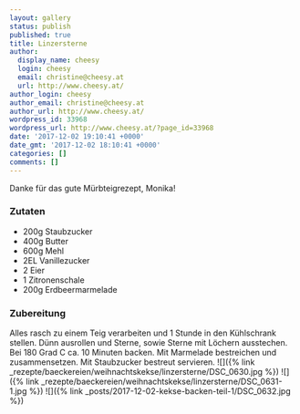 ```yaml
---
layout: gallery
status: publish
published: true
title: Linzersterne
author:
  display_name: cheesy
  login: cheesy
  email: christine@cheesy.at
  url: http://www.cheesy.at/
author_login: cheesy
author_email: christine@cheesy.at
author_url: http://www.cheesy.at/
wordpress_id: 33968
wordpress_url: http://www.cheesy.at/?page_id=33968
date: '2017-12-02 19:10:41 +0000'
date_gmt: '2017-12-02 18:10:41 +0000'
categories: []
comments: []
---
```

Danke für das gute Mürbteigrezept, Monika!
### Zutaten
- 200g Staubzucker
- 400g Butter
- 600g Mehl
- 2EL Vanillezucker
- 2 Eier
- 1 Zitronenschale
- 200g Erdbeermarmelade
### Zubereitung
Alles rasch zu einem Teig verarbeiten und 1 Stunde in den Kühlschrank stellen. Dünn ausrollen und Sterne, sowie Sterne mit Löchern ausstechen.
Bei 180 Grad C ca. 10 Minuten backen. Mit Marmelade bestreichen und zusammensetzen. Mit Staubzucker bestreut servieren.
![]({% link _rezepte/baeckereien/weihnachtskekse/linzersterne/DSC_0630.jpg %})
![]({% link _rezepte/baeckereien/weihnachtskekse/linzersterne/DSC_0631-1.jpg %})
![]({% link _posts/2017-12-02-kekse-backen-teil-1/DSC_0632.jpg %})
